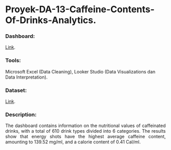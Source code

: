 # Proyek-DA-13-Caffeine-Contents-Of-Drinks-Analytics.
### Dashboard: 
[Link](https://lookerstudio.google.com/u/0/reporting/875844ac-4ca8-47c4-804e-2fb2c57ef79a?s=nfLVmQZvr78).
### Tools: 
Microsoft Excel (Data Cleaning), Looker Studio (Data Visualizations dan Data Interpretation).
### Dataset: 
[Link](https://www.kaggle.com/datasets/heitornunes/caffeine-content-of-drinks).
### Description:
<p align="justify"> The dashboard contains information on the nutritional values of caffeinated drinks, with a total of 610 drink types divided into 6 categories. The results show that energy shots have the highest average caffeine content, amounting to 139.52 mg/ml, and a calorie content of 0.41 Cal/ml. </p>
